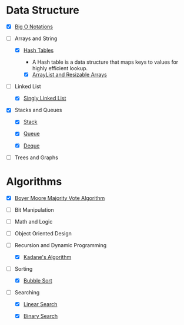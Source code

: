 # Data Structure

- [x] [Big O Notations](Big-O-Notations.py)

- [ ] Arrays and String

  - [x] [Hash Tables](HashTable.py)
    - A Hash table is a data structure that maps keys to values for highly efficient lookup.

    - [x] [ArrayList and Resizable Arrays](Dynamic-Array-Implementation.py)

- [ ] Linked List

    - [x] [Singly Linked List](SinglyLinkedList.py)

- [x] Stacks and Queues

    - [x] [Stack](Stack.py)

    - [x] [Queue](Queue.py)

    - [x] [Deque](Deque.py)

- [ ] Trees and Graphs

# Algorithms

  - [x] [Boyer Moore Majority Vote Algorithm](BoyerMooreVoting.py)

  - [ ] Bit Manipulation

  - [ ] Math and Logic

  - [ ] Object Oriented Design

  - [ ] Recursion and Dynamic Programming

    - [x] [Kadane's Algorithm](Kadane's-Algorithm.py)

  - [ ] Sorting

    - [x] [Bubble Sort](BubbleSort.py)

  - [ ] Searching

    - [x] [Linear Search](LinearSearch.py)

    - [x] [Binary Search](BinarySearch.py)